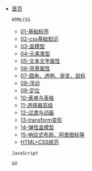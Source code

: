 <!-- docs/_sidebar.md -->

- [首页](/)

  `HTMLCSS`

  - [01-基础标签](/HTMLCSS/01-基础标签.md)
  - [02-css基础知识](/HTMLCSS/02-css基础知识.md)
  - [03-盒模型](/HTMLCSS/03-盒模型.md)
  - [04-元素类型](/HTMLCSS/04-元素类型.md)
  - [05-文本文字属性](/HTMLCSS/05-文本文字属性.md)
  - [06-背景属性](/HTMLCSS/06-背景属性.md)
  - [07-圆角、透明、渐变、鼠标](/HTMLCSS/07-圆角、透明、渐变、鼠标.md)
  - [08-浮动](/HTMLCSS/08-浮动.md)
  - [09-定位](/HTMLCSS/09-定位.md)
  - [10-表单与表格](/HTMLCSS/10-表单与表格.md)
  - [11-选择器高级](/HTMLCSS/11-选择器高级.md)
  - [12-过渡与动画](/HTMLCSS/12-过渡与动画.md)
  - [13-transform变形](/HTMLCSS/13-transform变形.md)
  - [14-弹性盒模型](/HTMLCSS/14-弹性盒模型.md)
  - [15-响应式布局、阿里图标等](/HTMLCSS/15-响应式布局、阿里图标等.md)
  - [HTML+CSS规范](/HTMLCSS/HTML+CSS规范.md)

  `JavaScript`

  `GO`
